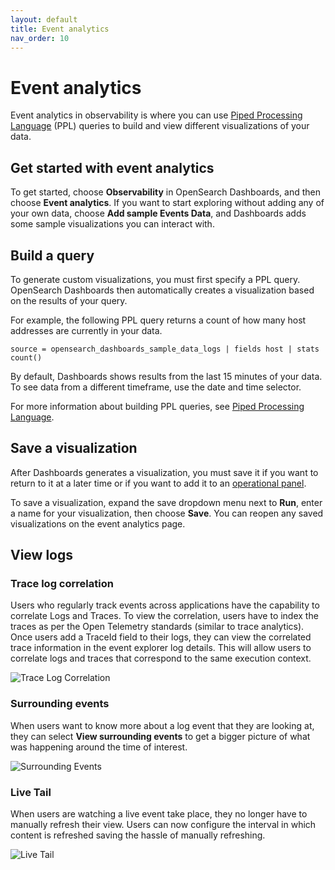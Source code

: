 ```yaml
---
layout: default
title: Event analytics
nav_order: 10
---
```


# Event analytics

Event analytics in observability is where you can use [Piped Processing Language]({{site.url}}{{site.baseurl}}/observability-plugin/ppl/index) (PPL) queries to build and view different visualizations of your data.

## Get started with event analytics

To get started, choose **Observability** in OpenSearch Dashboards, and then choose **Event analytics**. If you want to start exploring without adding any of your own data, choose **Add sample Events Data**, and Dashboards adds some sample visualizations you can interact with.

## Build a query

To generate custom visualizations, you must first specify a PPL query. OpenSearch Dashboards then automatically creates a visualization based on the results of your query.

For example, the following PPL query returns a count of how many host addresses are currently in your data.

```
source = opensearch_dashboards_sample_data_logs | fields host | stats count()
```

By default, Dashboards shows results from the last 15 minutes of your data. To see data from a different timeframe, use the date and time selector.

For more information about building PPL queries, see [Piped Processing Language]({{site.url}}{{site.baseurl}}/observability-plugin/ppl/index).

## Save a visualization

After Dashboards generates a visualization, you must save it if you want to return to it at a later time or if you want to add it to an [operational panel]({{site.url}}{{site.baseurl}}/observability-plugin/operational-panels).

To save a visualization, expand the save dropdown menu next to **Run**, enter a name for your visualization, then choose **Save**. You can reopen any saved visualizations on the event analytics page.

## View logs

### Trace log correlation

Users who regularly track events across applications have the capability to correlate Logs and Traces. To view the correlation, users have to index the traces as per the Open Telemetry standards (similar to trace analytics). Once users add a TraceId field to their logs, they can view the correlated trace information in the event explorer log details.  This will allow users to correlate logs and traces that correspond to the same execution context.

![Trace Log Correlation]({{site.url}}{{site.baseurl}}/images/trace_log_correlation.gif)

### Surrounding events

When users want to know more about a log event that they are looking at, they can select **View surrounding events** to get a bigger picture of what was happening around the time of interest. 

![Surrounding Events]({{site.url}}{{site.baseurl}}/images/surrounding_events.gif)

### Live Tail

When users are watching a live event take place, they no longer have to manually refresh their view. Users can now configure the interval in which content is refreshed saving the hassle of manually refreshing.

![Live Tail]({{site.url}}{{site.baseurl}}/images/live_tail.gif)
